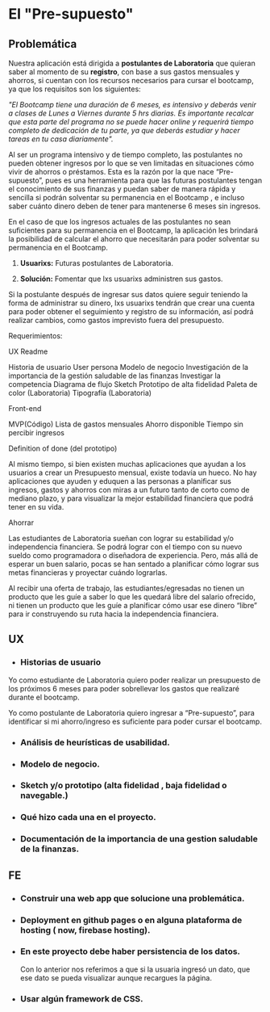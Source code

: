 # El "Pre-supuesto"

## Problemática

Nuestra aplicación está dirigida a **postulantes de Laboratoria** que quieran saber al momento de su **registro**, con base a sus gastos mensuales y ahorros, si cuentan con los recursos necesarios para cursar el bootcamp, ya que los requisitos son los siguientes:

_"El Bootcamp tiene una duración de 6 meses, es intensivo y deberás venir a clases de Lunes a Viernes durante 5 hrs diarias. Es importante recalcar que esta parte del programa no se puede hacer online y requerirá tiempo completo de dedicación de tu parte, ya que deberás estudiar y hacer tareas en tu casa diariamente"._

Al ser un programa intensivo y de tiempo completo, las postulantes no pueden obtener ingresos por lo que se ven limitadas en situaciones cómo vivir de ahorros o préstamos. Esta es la razón por la que nace “Pre-supuesto”, pues es una herramienta para que las futuras postulantes tengan el conocimiento de sus finanzas y puedan saber de manera rápida y sencilla si podrán solventar su permanencia en el Bootcamp , e incluso saber cuánto dinero deben de tener para mantenerse 6 meses sin ingresos.

En el caso de que los ingresos actuales de las postulantes no sean suficientes para su permanencia en el Bootcamp, la aplicación les brindará la posibilidad de calcular el ahorro que necesitarán para poder solventar su permanencia en el Bootcamp.

1. **Usuarixs:** Futuras postulantes de Laboratoria.


2. **Solución:** Fomentar que lxs usuarixs administren sus gastos.

Si la postulante después de ingresar sus datos quiere seguir teniendo la forma de administrar su dinero, lxs usuarixs tendrán que crear una cuenta para poder obtener el seguimiento y registro de su información, así podrá realizar cambios, como gastos imprevisto fuera del presupuesto.

Requerimientos:

UX 
Readme

Historia de usuario
User persona
Modelo de negocio
Investigación de la importancia de la gestión saludable de las finanzas
Investigar la competencia 
Diagrama de flujo
Sketch
Prototipo de alta fidelidad
Paleta de color (Laboratoria)
Tipografía (Laboratoria)

Front-end

MVP(Código)
Lista de gastos mensuales
Ahorro disponible
Tiempo sin percibir ingresos

Definition of done (del prototipo)





Al mismo tiempo, si bien existen muchas aplicaciones que ayudan a los usuarios a crear un Presupuesto mensual, existe todavía un hueco. No hay aplicaciones que ayuden y eduquen a las personas a planificar sus ingresos, gastos y ahorros con miras a un futuro tanto de corto como de mediano plazo, y para visualizar la mejor estabilidad financiera que podrá tener en su vida.

Ahorrar

Las estudiantes de Laboratoria sueñan con lograr su estabilidad y/o independencia financiera. Se podrá lograr con el tiempo con su nuevo sueldo como programadora o diseñadora de experiencia. Pero, más allá de esperar un buen salario, pocas se han sentado a planificar cómo lograr sus metas financieras y proyectar cuándo lograrlas.

Al recibir una oferta de trabajo, las estudiantes/egresadas no tienen un producto que les guíe a saber lo que les quedará libre del salario ofrecido, ni tienen un producto que les guíe a planificar cómo usar ese dinero “libre” para ir construyendo su ruta hacia la independencia financiera.

## UX

- ### Historias de usuario

Yo como estudiante de Laboratoria quiero poder realizar un presupuesto de los próximos 6 meses para poder sobrellevar los gastos que realizaré durante el bootcamp.

Yo como postulante de Laboratoria quiero ingresar a “Pre-supuesto”, para identificar si mi ahorro/ingreso es suficiente para poder cursar el bootcamp.


- ### Análisis de heurísticas de usabilidad.
- ### Modelo de negocio.
- ### Sketch y/o prototipo (alta fidelidad , baja fidelidad o navegable.)
- ### Qué hizo cada una en el proyecto.
- ### Documentación de la importancia de una gestion saludable de la finanzas.

## FE

- ### Construir una web app que solucione una problemática.

- ### Deployment en github pages o en alguna plataforma de hosting ( now, firebase hosting).

- ### En este proyecto debe haber persistencia de los datos. 
    
    Con lo anterior nos referimos a que si la usuaria ingresó un dato, que ese dato se pueda visualizar aunque recargues la página.

- ### Usar algún framework de CSS.
